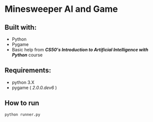 # Minesweeper AI and Game

## Built with:

- Python
- Pygame
- Basic help from **_CS50's Introduction to Artificial Intelligence with Python_** course

## Requirements:

- python 3.X
- pygame ( _2.0.0.dev6_ )

## How to run

```
python runner.py
```
